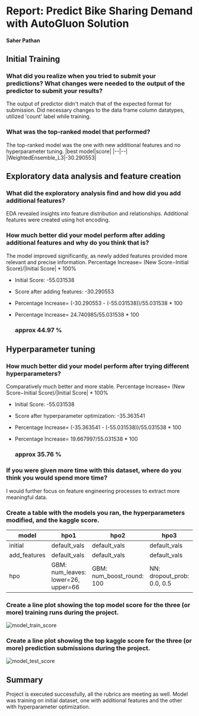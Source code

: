 # Report: Predict Bike Sharing Demand with AutoGluon Solution
#### Saher Pathan

## Initial Training
### What did you realize when you tried to submit your predictions? What changes were needed to the output of the predictor to submit your results?
The output of predictor didn't match that of the expected format for submission. Did necessary changes to the data frame column datatypes, utilized 'count' label while training. 

### What was the top-ranked model that performed?
The top-ranked model was the one with new additional features and no hyperparameter tuning.
|best model|score|
|--|--|
|WeightedEnsemble_L3|-30.290553|
   
## Exploratory data analysis and feature creation
### What did the exploratory analysis find and how did you add additional features?
EDA revealed insights into feature distribution and relationships. Additional features were created using hot encoding. 

### How much better did your model perform after adding additional features and why do you think that is?
The model improved significantly, as newly added features provided more relevant and precise information.
Percentage Increase= (New Score−Initial Score)/|Initial Score| * 100%
   - Initial Score: -55.031538
   - Score after adding features: -30.290553
   - Percentage Increase=
     (-30.290553 - (-55.031538))/55.031538 * 100
   - Percentage Increase= 24.740985/55.031538 * 100
     
     ### approx 44.97 %
     
## Hyperparameter tuning
### How much better did your model perform after trying different hyperparameters?
Comparatively much better and more stable.
Percentage Increase= (New Score−Initial Score)/|Initial Score| * 100%
   - Initial Score: -55.031538
   - Score after hyperparameter optimization: -35.363541
   - Percentage Increase=
     (-35.363541 - (-55.031538))/55.031538 * 100
   - Percentage Increase= 19.667997/55.031538 * 100
     
     ### approx 35.76 %
     
### If you were given more time with this dataset, where do you think you would spend more time?
I would further focus on feature engineering processes to extract more meaningful data.

### Create a table with the models you ran, the hyperparameters modified, and the kaggle score.
|model|hpo1|hpo2|hpo3|score|
|--|--|--|--|--|
|initial|default_vals|default_vals|default_vals| 1.85146|
|add_features|default_vals|default_vals|default_vals| 0.62155|
|hpo|GBM: num_leaves: lower=26, upper=66|GBM: num_boost_round: 100|NN: dropout_prob: 0.0, 0.5|	0.47832|

### Create a line plot showing the top model score for the three (or more) training runs during the project.


![model_train_score](https://github.com/Saherpathan/nd009t-c1-intro-to-ml-project-starter/assets/80739877/bf1f5103-19ed-40c2-a99e-5821503ece29)



### Create a line plot showing the top kaggle score for the three (or more) prediction submissions during the project.

![model_test_score](https://github.com/Saherpathan/nd009t-c1-intro-to-ml-project-starter/assets/80739877/64b7c0d6-d98c-412f-b8b2-764c0db87d34)


## Summary
Project is executed successfully, all the rubrics are meeting as well. 
Model was training on initial dataset, one with additional features and the other with hyperparameter optimization. 
